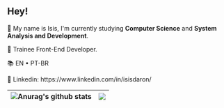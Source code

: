 ## Hey!
<p> 🚀 My name is Isis, I'm currently studying <strong> Computer Science</strong> and <strong> System Analysis and Development</strong>. </p>
<p> 🎨 Trainee Front-End Developer. </p>
<p> 📚 EN • PT-BR </p>
<p> 📩 Linkedin: https://www.linkedin.com/in/isisdaron/ </p>


| <img align="center" src="https://github-readme-stats.vercel.app/api?username=isismd&count_private=true&theme=dracula&show_icons=true&hide=prs" alt="Anurag's github stats" /> | <img align="center" src="https://github-readme-stats.vercel.app/api/top-langs/?username=isismd&hide=html&layout=compact&theme=dracula&langs_count=15" /> |
| ------------- | ------------- |

 
